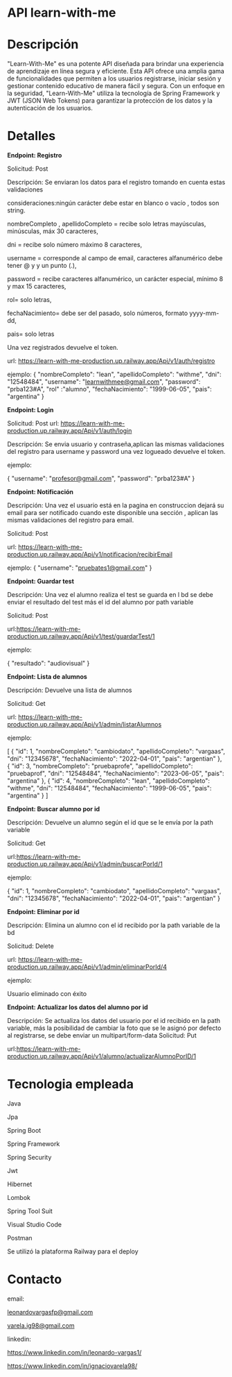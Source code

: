# API learn-with-me


# Descripción

"Learn-With-Me" es una potente API diseñada para brindar una experiencia de aprendizaje en línea segura y eficiente. Esta API ofrece una amplia gama de funcionalidades que permiten a los usuarios registrarse, iniciar sesión y gestionar contenido educativo de manera fácil y segura. Con un enfoque en la seguridad, "Learn-With-Me" utiliza la tecnología de Spring Framework y JWT (JSON Web Tokens) para garantizar la protección de los datos y la autenticación de los usuarios.

# Detalles

**Endpoint: Registro**

Solicitud: Post

Descripción: Se enviaran los datos para el registro tomando en cuenta estas validaciones

consideraciones:ningún carácter debe estar en blanco o vacío , todos son string.

nombreCompleto , apellidoCompleto = recibe solo letras mayúsculas, minúsculas, máx 30 caracteres,

dni = recibe solo número máximo 8 caracteres,

username = corresponde al campo de email, caracteres alfanumérico debe tener @ y y un punto (.),

password = recibe caracteres alfanumérico, un carácter especial, mínimo 8 y max 15 caracteres,

rol= solo letras,

fechaNacimiento= debe ser del pasado, solo números, formato yyyy-mm-dd,

pais= solo letras 

Una vez registrados devuelve el token.

url: https://learn-with-me-production.up.railway.app/Api/v1/auth/registro

ejemplo:
{
    "nombreCompleto": "lean",
    "apellidoCompleto": "withme",
    "dni": "12548484",
    "username": "learnwithmee@gmail.com",
    "password": "prba123#A",
    "rol" :"alumno",
    "fechaNacimiento": "1999-06-05",
    "pais": "argentina"
}


**Endpoint: Login**

Solicitud: Post
url: https://learn-with-me-production.up.railway.app/Api/v1/auth/login

Descripción: Se envia usuario y contraseña,aplican las mismas validaciones del registro para username y password
una vez logueado devuelve el token.

ejemplo:

{
    "username": "profesor@gmail.com",
    "password": "prba123#A"
}



**Endpoint: Notificación**

Descripción: Una vez el usuario está en la pagina en construccion dejará su email para
ser notificado cuando este disponible una sección , aplican las mismas validaciones del registro para email.

Solicitud: Post

url: https://learn-with-me-production.up.railway.app/Api/v1/notificacion/recibirEmail

ejemplo:
{
    "username": "pruebates1@gmail.com"
}



**Endpoint: Guardar test**

Descripción: Una vez el alumno realiza el test se guarda en l bd se debe enviar el resultado del test más el id del alumno por path variable

Solicitud: Post

url:https://learn-with-me-production.up.railway.app/Api/v1/test/guardarTest/1

ejemplo:

{
    "resultado": "audiovisual"
}

**Endpoint: Lista de alumnos**

Descripción: Devuelve una lista de alumnos

Solicitud: Get

url: https://learn-with-me-production.up.railway.app/Api/v1/admin/listarAlumnos

ejemplo:

[
    {
        "id": 1,
        "nombreCompleto": "cambiodato",
        "apellidoCompleto": "vargaas",
        "dni": "12345678",
        "fechaNacimiento": "2022-04-01",
        "pais": "argentian"
    },
    {
        "id": 3,
        "nombreCompleto": "pruebaprofe",
        "apellidoCompleto": "pruebaprof",
        "dni": "12548484",
        "fechaNacimiento": "2023-06-05",
        "pais": "argentina"
    },
    {
        "id": 4,
        "nombreCompleto": "lean",
        "apellidoCompleto": "withme",
        "dni": "12548484",
        "fechaNacimiento": "1999-06-05",
        "pais": "argentina"
    }
]



**Endpoint: Buscar alumno por id**

Descripción: Devuelve un alumno según el id que se le envía por la path variable

Solicitud: Get

url:https://learn-with-me-production.up.railway.app/Api/v1/admin/buscarPorId/1

ejemplo:

{
    "id": 1,
    "nombreCompleto": "cambiodato",
    "apellidoCompleto": "vargaas",
    "dni": "12345678",
    "fechaNacimiento": "2022-04-01",
    "pais": "argentian"
}



**Endpoint: Eliminar por id**

Descripción: Elimina un alumno con el id recibido por la path variable de la bd

Solicitud: Delete

url: https://learn-with-me-production.up.railway.app/Api/v1/admin/eliminarPorId/4

ejemplo:

Usuario eliminado con éxito


**Endpoint: Actualizar los datos del alumno por id**

Descripción: Se actualiza los datos del usuario por el id recibido en la path variable, más la posibilidad de cambiar la foto que se le asignó por defecto al registrarse, se debe enviar un multipart/form-data
Solicitud: Put

url:https://learn-with-me-production.up.railway.app/Api/v1/alumno/actualizarAlumnoPorID/1



# Tecnologia empleada

Java 

Jpa

Spring Boot

Spring Framework

Spring Security

Jwt

Hibernet

Lombok

Spring Tool Suit

Visual Studio Code

Postman

Se utilizó la plataforma Railway para el deploy

# Contacto

email:

leonardovargasfp@gmail.com

varela.ig98@gmail.com

linkedin:

https://www.linkedin.com/in/leonardo-vargas1/

https://www.linkedin.com/in/ignaciovarela98/

